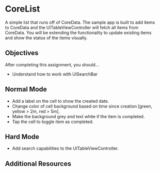 # CoreList

A simple list that runs off of CoreData. The sample app is built to add items to CoreData and the UITableViewController will fetch all items from CoreData. You will be extending the functionality to update existing items and show the status of the items visually.

## Objectives

After completing this assignment, you should…

* Understand how to work with UISearchBar

## Normal Mode

* Add a label on the cell to show the created date.
* Change color of cell background based on time since creation [green, yellow > 2m, red > 5m].
* Make the background grey and text white if the item is completed.
* Tap the cell to toggle item as completed.
 
## Hard Mode

* Add search capabilities to the UITableViewController.

## Additional Resources

